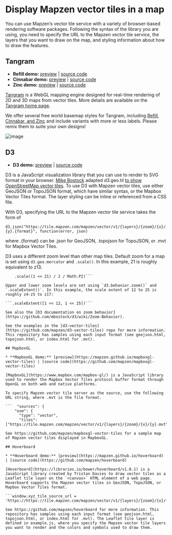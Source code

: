 # Display Mapzen vector tiles in a map

You can use Mapzen’s vector tile service with a variety of browser-based rendering software packages. Following the syntax of the library you are using, you need to specify the URL to the Mapzen vector tile service, the layers that you want to draw on the map, and styling information about how to draw the features.

## Tangram

* **Refill demo:** [preview](http://tangrams.github.io/refill-style-more-labels) | [source code](http://github.com/tangrams/refill-style-more-labels)
* **Cinnabar demo:** [preview](http://tangrams.github.io/cinnabar-style-more-labels) | [source code](http://github.com/tangrams/cinnabar-style-more-labels)
* **Zinc demo:** [preview](http://tangrams.github.io/zinc-style-more-labels) | [source code](http://github.com/tangrams/zinc-style-more-labels)

[Tangram](https://mapzen.com/projects/tangram) is a WebGL mapping engine designed for real-time rendering of 2D and 3D maps from vector tiles. More details are available on the [Tangram home  page](https://mapzen.com/projects/tangram).

We offer several free world basemap styles for Tangram, including [Refill, Cinnabar, and Zinc](https://mapzen.com/blog/introducing-refill-cinnabar-and-zinc-styles-for-tangram) and include variants with more or less labels. Please remix them to suite your own designs!

![image](https://cloud.githubusercontent.com/assets/853051/11137284/13e3a5f0-896b-11e5-9ab9-be51ecb388d8.png)

## D3

* **D3 demo:** [preview](http://mapzen.github.io/d3-vector-tiles) | [source code](https://github.com/mapzen/d3-vector-tiles)

D3 is a JavaScript visualization library that you can use to render to SVG format in your browser. [Mike Bostock](http://bl.ocks.org/mbostock) adapted d3.geo.til [to show OpenStreetMap vector tiles](http://bl.ocks.org/mbostock/5593150). To use D3 with Mapzen vector tiles, use either GeoJSON or TopoJSON format, which have similar syntax, or the Mapbox Vector Tiles format. The layer styling can be inline or referenced from a CSS file.

With D3, specifying the URL to the Mapzen vector tile service takes the form of

`d3.json("https://tile.mapzen.com/mapzen/vector/v1/{layers}/{zoom}/{x}/{y}.{format}", function(error, json)`

where .{format} can be .json for GeoJSON, .topojson for TopoJSON, or .mvt for Mapbox Vector Tiles.

D3 uses a different zoom level than other map tiles. Default zoom for a map is set using `d3.geo.mercator` and `.scale()`. In this example, 21 is roughly equivalent to z13.

```var projection = d3.geo.mercator()
    .scale((1 << 21) / 2 / Math.PI)```

Upper and lower zoom levels are set using `d3.behavior.zoom()` and `.scaleExtent()`. In this example, the scale extent of 12 to 25 is roughly z4-z5 to z17:

```.scaleExtent([1 << 12, 1 << 25])```

See also the [D3 documentation on zoom behavior](https://github.com/mbostock/d3/wiki/Zoom-Behavior).

See the examples in the [d3-vector-tiles](https://github.com/mapzen/d3-vector-tiles) repo for more information. This repository has samples using each input format (see geojson.html, topojson.html, or index.html for .mvt).

## MapboxGL

* **MapboxGL demo:** [preview](https://mapzen.github.io/mapboxgl-vector-tiles) | [source code](https://github.com/mapzen/mapboxgl-vector-tiles)

[MapboxGL](https://www.mapbox.com/mapbox-gl/) is a JavaScript library used to render the Mapbox Vector Tiles protocol buffer format through OpenGL on both web and native platforms.

To specify Mapzen vector tile server as the source, use the following URL string, where .mvt is the file format.

```  "sources": {
    "osm": {
      "type": "vector",
      "tiles": ["https://tile.mapzen.com/mapzen/vector/v1/{layers}/{zoom}/{x}/{y}.mvt"]```

See https://github.com/mapzen/mapboxgl-vector-tiles for a sample map of Mapzen vector tiles displayed in MapboxGL.

## Hoverboard

* **Hoverboard demo:** [preview](https://mapzen.github.io/hoverboard) | [source code](https://github.com/mapzen/hoverboard)

[Hoverboard](https://libraries.io/bower/hoverboard/v1.0.1) is a JavaScript library created by Tristan Davies to draw vector tiles as a Leaflet tile layer on the `<canvas>` HTML element of a web page. Hoverboard supports the Mapzen vector tiles in GeoJSON, TopoJSON, or Mapbox Vector Tiles format.

```window.xyz_tile_source_url = 'https://https://tile.mapzen.com/mapzen/vector/v1/{layers}/{zoom}/{x}/{y}.json';```

See https://github.com/mapzen/hoverboard for more information. This repository has samples using each input format (see geojson.html, topojson.html, or index.html for .mvt). The Leaflet tile layer is defined in example.js, where you specify the Mapzen vector tile layers you want to render and the colors and symbols used to draw them.
